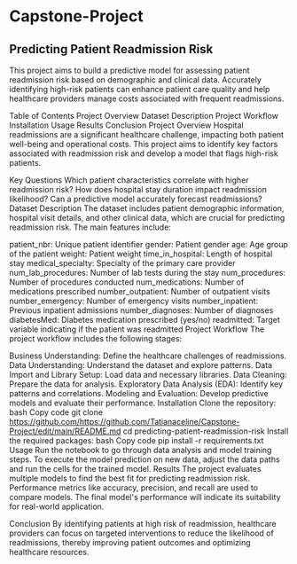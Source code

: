 # Capstone-Project
## Predicting Patient Readmission Risk
This project aims to build a predictive model for assessing patient readmission risk based on demographic and clinical data. Accurately identifying high-risk patients can enhance patient care quality and help healthcare providers manage costs associated with frequent readmissions.

Table of Contents
Project Overview
Dataset Description
Project Workflow
Installation
Usage
Results
Conclusion
Project Overview
Hospital readmissions are a significant healthcare challenge, impacting both patient well-being and operational costs. This project aims to identify key factors associated with readmission risk and develop a model that flags high-risk patients.

Key Questions
Which patient characteristics correlate with higher readmission risk?
How does hospital stay duration impact readmission likelihood?
Can a predictive model accurately forecast readmissions?
Dataset Description
The dataset includes patient demographic information, hospital visit details, and other clinical data, which are crucial for predicting readmission risk. The main features include:

patient_nbr: Unique patient identifier
gender: Patient gender
age: Age group of the patient
weight: Patient weight
time_in_hospital: Length of hospital stay
medical_specialty: Specialty of the primary care provider
num_lab_procedures: Number of lab tests during the stay
num_procedures: Number of procedures conducted
num_medications: Number of medications prescribed
number_outpatient: Number of outpatient visits
number_emergency: Number of emergency visits
number_inpatient: Previous inpatient admissions
number_diagnoses: Number of diagnoses
diabetesMed: Diabetes medication prescribed (yes/no)
readmitted: Target variable indicating if the patient was readmitted
Project Workflow
The project workflow includes the following stages:

Business Understanding: 
Define the healthcare challenges of readmissions.
Data Understanding: Understand the dataset and explore patterns.
Data Import and Library Setup: Load data and necessary libraries.
Data Cleaning: Prepare the data for analysis.
Exploratory Data Analysis (EDA): Identify key patterns and correlations.
Modeling and Evaluation: Develop predictive models and evaluate their performance.
Installation
Clone the repository:
bash
Copy code
git clone https://github.com/https://github.com/Tatianaceline/Capstone-Project/edit/main/README.md
cd predicting-patient-readmission-risk
Install the required packages:
bash
Copy code
pip install -r requirements.txt
Usage
Run the notebook to go through data analysis and model training steps.
To execute the model prediction on new data, adjust the data paths and run the cells for the trained model.
Results
The project evaluates multiple models to find the best fit for predicting readmission risk. Performance metrics like accuracy, precision, and recall are used to compare models. The final model's performance will indicate its suitability for real-world application.

Conclusion
By identifying patients at high risk of readmission, healthcare providers can focus on targeted interventions to reduce the likelihood of readmissions, thereby improving patient outcomes and optimizing healthcare resources.
